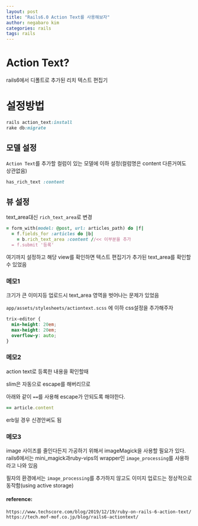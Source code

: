 ```yaml
---
layout: post
title: "Rails6.0 Action Text를 사용해보자"
author: negabaro kim
categories: rails
tags: rails
---
```


# Action Text?

rails6에서 디폴트로 추가된 리치 텍스트 편집기


# 설정방법


```ruby
rails action_text:install
rake db:migrate
```

## 모델 설정

`Action Text`를 추가할 컬럼이 있는 모델에 이하 설정(컬럼명은 content 다른거여도 상관없음)


```ruby
has_rich_text :content
```

## 뷰 설정

text_area대신 `rich_text_area`로 변경

```ruby
= form_with(model: @post, url: articles_path) do |f|
  = f.fields_for :articles do |b|
    = b.rich_text_area :content //<< 이부분을 추가
  = f.submit '등록'
```

여기까지 설정하고 해당 view를 확인하면 텍스트 편집기가 추가된 text_area를 확인할 수 있었음


### 메모1


크기가 큰 이미지등 업로드시 text_area 영역을 벗어나는 문제가 있었음


`app/assets/stylesheets/actiontext.scss` 에 이하 css설정을 추가해주자


```css
trix-editor {
  min-height: 20em;
  max-height: 20em;
  overflow-y: auto;
}
```


### 메모2

action text로 등록한 내용을 확인할때

slim은 자동으로 escape를 해버리므로 

아래와 같이 `==`를 사용해 escape가 안되도록 해야한다.

```ruby
== article.content
```

erb일 경우 신경안써도 됨

### 메모3

image 사이즈를 줄인다든지 가공하기 위해서 imageMagick을 사용할 필요가 있다.
rails6에서는 mini_magick과ruby-vips의 wrapper인 `image_processing`를 사용하라고
나와 있음

필자의 환경에서는 `image_processing`를 추가하지 않고도 이미지 업로드는 정상적으로 동작함(using active storage)


#### reference:

```
https://www.techscore.com/blog/2019/12/19/ruby-on-rails-6-action-text/
https://tech.mof-mof.co.jp/blog/rails6-actiontext/
```